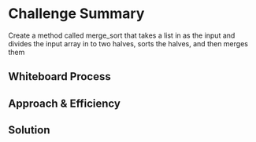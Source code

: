 # Challenge Summary
<!-- Description of the challenge -->
Create a method called merge_sort that takes a list in as the input and divides the input array in to two halves, sorts the halves, and then merges them
## Whiteboard Process
<!-- Embedded whiteboard image -->

## Approach & Efficiency
<!-- What approach did you take? Why? What is the Big O space/time for this approach? -->

## Solution
<!-- Show how to run your code, and examples of it in action -->
